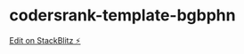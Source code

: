 # codersrank-template-bgbphn

[Edit on StackBlitz ⚡️](https://stackblitz.com/edit/codersrank-template-bgbphn)